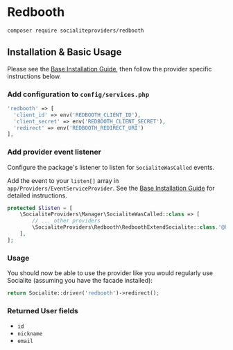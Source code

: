 # Redbooth

```bash
composer require socialiteproviders/redbooth
```

## Installation & Basic Usage

Please see the [Base Installation Guide](https://socialiteproviders.com/usage/), then follow the provider specific instructions below.

### Add configuration to `config/services.php`

```php
'redbooth' => [    
  'client_id' => env('REDBOOTH_CLIENT_ID'),  
  'client_secret' => env('REDBOOTH_CLIENT_SECRET'),  
  'redirect' => env('REDBOOTH_REDIRECT_URI') 
],
```

### Add provider event listener

Configure the package's listener to listen for `SocialiteWasCalled` events.

Add the event to your `listen[]` array in `app/Providers/EventServiceProvider`. See the [Base Installation Guide](https://socialiteproviders.com/usage/) for detailed instructions.

```php
protected $listen = [
    \SocialiteProviders\Manager\SocialiteWasCalled::class => [
        // ... other providers
        \SocialiteProviders\Redbooth\RedboothExtendSocialite::class.'@handle',
    ],
];
```

### Usage

You should now be able to use the provider like you would regularly use Socialite (assuming you have the facade installed):

```php
return Socialite::driver('redbooth')->redirect();
```

### Returned User fields

- ``id``
- ``nickname``
- ``email``
